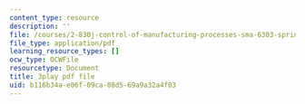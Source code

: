 ```yaml
---
content_type: resource
description: ''
file: /courses/2-830j-control-of-manufacturing-processes-sma-6303-spring-2008/b116b34ae06f09ca08d569a9a32a4f03_GrXkZYhkUS8.pdf
file_type: application/pdf
learning_resource_types: []
ocw_type: OCWFile
resourcetype: Document
title: 3play pdf file
uid: b116b34a-e06f-09ca-08d5-69a9a32a4f03
---
```


